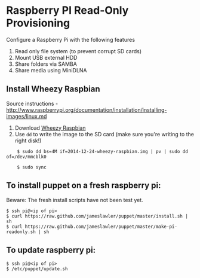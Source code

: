 # Raspberry PI Read-Only Provisioning

Configure a Raspberry Pi with the following features

1. Read only file system (to prevent corrupt SD cards)
1. Mount USB external HDD
1. Share folders via SAMBA
1. Share media using MiniDLNA

##  Install Wheezy Raspbian

Source instructions - http://www.raspberrypi.org/documentation/installation/installing-images/linux.md

1. Download [Wheezy Raspbian](http://www.raspberrypi.org/downloads)
1. Use `dd` to write the image to the SD card (make sure you're writing to the right disk!)
```
    $ sudo dd bs=4M if=2014-12-24-wheezy-raspbian.img | pv | sudo dd of=/dev/mmcblk0

    $ sudo sync
```

## To install puppet on a fresh raspberry pi:

Beware: The fresh install scripts have not been test yet.

    $ ssh pi@<ip of pi>
    $ curl https://raw.github.com/jameslawler/puppet/master/install.sh | sh
    $ curl https://raw.github.com/jameslawler/puppet/master/make-pi-readonly.sh | sh

## To update raspberry pi:

    $ ssh pi@<ip of pi>
    $ /etc/puppet/update.sh

